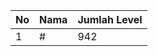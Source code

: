| No | Nama            | Jumlah Level |
|----|-----------------|--------------|
| 1  | #    |    942        |
